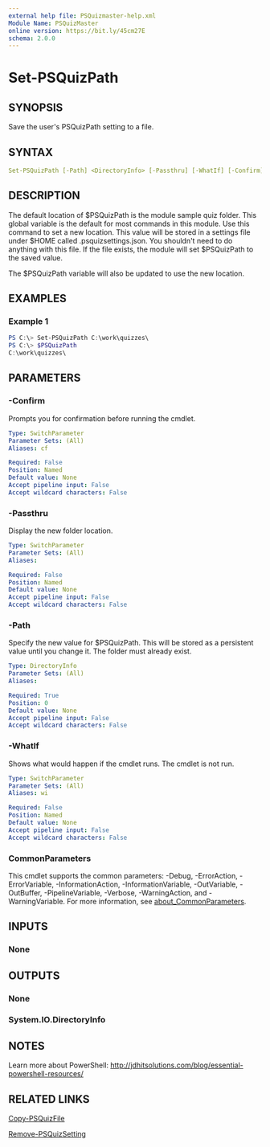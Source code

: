 ```yaml
---
external help file: PSQuizmaster-help.xml
Module Name: PSQuizMaster
online version: https://bit.ly/45cm27E
schema: 2.0.0
---
```


# Set-PSQuizPath

## SYNOPSIS

Save the user's PSQuizPath setting to a file.

## SYNTAX

```yaml
Set-PSQuizPath [-Path] <DirectoryInfo> [-Passthru] [-WhatIf] [-Confirm] [<CommonParameters>]
```

## DESCRIPTION

The default location of $PSQuizPath is the module sample quiz folder. This global variable is the default for most commands in this module. Use this command to set a new location. This value will be stored in a settings file under $HOME called .psquizsettings.json. You shouldn't need to do anything with this file. If the file exists, the module will set $PSQuizPath to the saved value.

The $PSQuizPath variable will also be updated to use the new location.

## EXAMPLES

### Example 1

```powershell
PS C:\> Set-PSQuizPath C:\work\quizzes\
PS C:\> $PSQuizPath
C:\work\quizzes\
```

## PARAMETERS

### -Confirm

Prompts you for confirmation before running the cmdlet.

```yaml
Type: SwitchParameter
Parameter Sets: (All)
Aliases: cf

Required: False
Position: Named
Default value: None
Accept pipeline input: False
Accept wildcard characters: False
```

### -Passthru

Display the new folder location.

```yaml
Type: SwitchParameter
Parameter Sets: (All)
Aliases:

Required: False
Position: Named
Default value: None
Accept pipeline input: False
Accept wildcard characters: False
```

### -Path

Specify the new value for $PSQuizPath.
This will be stored as a persistent value until you change it.
The folder must already exist.

```yaml
Type: DirectoryInfo
Parameter Sets: (All)
Aliases:

Required: True
Position: 0
Default value: None
Accept pipeline input: False
Accept wildcard characters: False
```

### -WhatIf

Shows what would happen if the cmdlet runs.
The cmdlet is not run.

```yaml
Type: SwitchParameter
Parameter Sets: (All)
Aliases: wi

Required: False
Position: Named
Default value: None
Accept pipeline input: False
Accept wildcard characters: False
```

### CommonParameters

This cmdlet supports the common parameters: -Debug, -ErrorAction, -ErrorVariable, -InformationAction, -InformationVariable, -OutVariable, -OutBuffer, -PipelineVariable, -Verbose, -WarningAction, and -WarningVariable. For more information, see [about_CommonParameters](http://go.microsoft.com/fwlink/?LinkID=113216).

## INPUTS

### None

## OUTPUTS

### None

### System.IO.DirectoryInfo

## NOTES

Learn more about PowerShell:
http://jdhitsolutions.com/blog/essential-powershell-resources/

## RELATED LINKS

[Copy-PSQuizFile](Copy-PSQuizFile.md)

[Remove-PSQuizSetting](Remove-PSQuizSetting.md)
